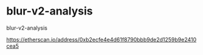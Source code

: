 # blur-v2-analysis
blur-v2-analysis

https://etherscan.io/address/0xb2ecfe4e4d61f8790bbb9de2d1259b9e2410cea5